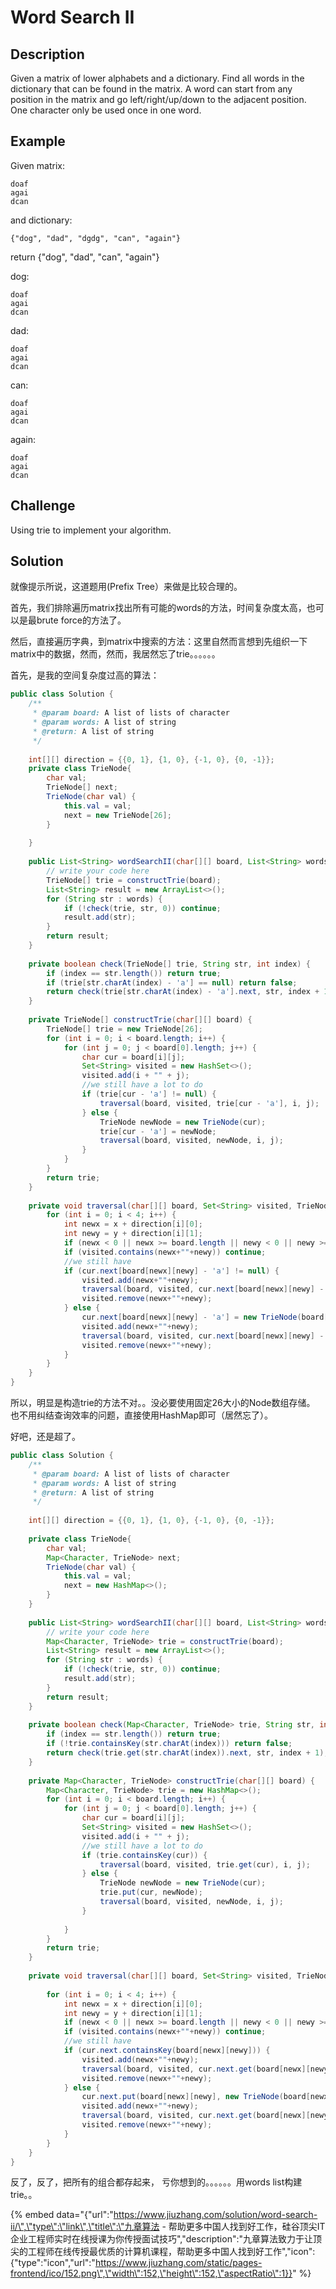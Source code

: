 # Word Search II

## Description

Given a matrix of lower alphabets and a dictionary. Find all words in the dictionary that can be found in the matrix. A word can start from any position in the matrix and go left/right/up/down to the adjacent position. One character only be used once in one word.

## Example

Given matrix:

```text
doaf
agai
dcan
```

and dictionary:

```text
{"dog", "dad", "dgdg", "can", "again"}
```

  
return {"dog", "dad", "can", "again"}  
  
dog:

```text
doaf
agai
dcan
```

dad:  


```text
doaf
agai
dcan
```

can:

```text
doaf
agai
dcan
```

again:

```text
doaf
agai
dcan
```

## Challenge

Using trie to implement your algorithm.

## Solution

就像提示所说，这道题用\(Prefix Tree）来做是比较合理的。

首先，我们排除遍历matrix找出所有可能的words的方法，时间复杂度太高，也可以是最brute force的方法了。

然后，直接遍历字典，到matrix中搜索的方法：这里自然而言想到先组织一下matrix中的数据，然而，然而，我居然忘了trie。。。。。。

首先，是我的空间复杂度过高的算法：

```java
public class Solution {
    /**
     * @param board: A list of lists of character
     * @param words: A list of string
     * @return: A list of string
     */
    
    int[][] direction = {{0, 1}, {1, 0}, {-1, 0}, {0, -1}}; 
    private class TrieNode{ 
        char val;
        TrieNode[] next;
        TrieNode(char val) {
            this.val = val;
            next = new TrieNode[26];
        }
        
    }
     
    public List<String> wordSearchII(char[][] board, List<String> words) {
        // write your code here
        TrieNode[] trie = constructTrie(board);
        List<String> result = new ArrayList<>();
        for (String str : words) {
            if (!check(trie, str, 0)) continue;
            result.add(str);
        }
        return result;
    }
    
    private boolean check(TrieNode[] trie, String str, int index) {
        if (index == str.length()) return true;
        if (trie[str.charAt(index) - 'a'] == null) return false;
        return check(trie[str.charAt(index) - 'a'].next, str, index + 1);
    }
    
    private TrieNode[] constructTrie(char[][] board) {
        TrieNode[] trie = new TrieNode[26];
        for (int i = 0; i < board.length; i++) {
            for (int j = 0; j < board[0].length; j++) {
                char cur = board[i][j];
                Set<String> visited = new HashSet<>();
                visited.add(i + "" + j);
                //we still have a lot to do
                if (trie[cur - 'a'] != null) {
                    traversal(board, visited, trie[cur - 'a'], i, j);
                } else {
                    TrieNode newNode = new TrieNode(cur);
                    trie[cur - 'a'] = newNode;
                    traversal(board, visited, newNode, i, j);
                }
            }
        }
        return trie;
    }
    
    private void traversal(char[][] board, Set<String> visited, TrieNode cur,int x, int y) { 
        for (int i = 0; i < 4; i++) {
            int newx = x + direction[i][0];
            int newy = y + direction[i][1];
            if (newx < 0 || newx >= board.length || newy < 0 || newy >= board[0].length) continue;
            if (visited.contains(newx+""+newy)) continue;
            //we still have 
            if (cur.next[board[newx][newy] - 'a'] != null) {
                visited.add(newx+""+newy);
                traversal(board, visited, cur.next[board[newx][newy] - 'a'],newx, newy);
                visited.remove(newx+""+newy);
            } else {
                cur.next[board[newx][newy] - 'a'] = new TrieNode(board[newx][newy]);
                visited.add(newx+""+newy);
                traversal(board, visited, cur.next[board[newx][newy] - 'a'], newx, newy);
                visited.remove(newx+""+newy);
            }
        }
    }
}
```

所以，明显是构造trie的方法不对。。没必要使用固定26大小的Node数组存储。 也不用纠结查询效率的问题，直接使用HashMap即可（居然忘了）。

好吧，还是超了。

```java
public class Solution {
    /**
     * @param board: A list of lists of character
     * @param words: A list of string
     * @return: A list of string
     */
    
    int[][] direction = {{0, 1}, {1, 0}, {-1, 0}, {0, -1}};
    
    private class TrieNode{
        char val;
        Map<Character, TrieNode> next;
        TrieNode(char val) {
            this.val = val;
            next = new HashMap<>();
        }
    }
     
    public List<String> wordSearchII(char[][] board, List<String> words) {
        // write your code here
        Map<Character, TrieNode> trie = constructTrie(board);
        List<String> result = new ArrayList<>();
        for (String str : words) {
            if (!check(trie, str, 0)) continue;
            result.add(str);
        }
        return result;
    }
    
    private boolean check(Map<Character, TrieNode> trie, String str, int index) {
        if (index == str.length()) return true;
        if (!trie.containsKey(str.charAt(index))) return false;
        return check(trie.get(str.charAt(index)).next, str, index + 1);
    }
    
    private Map<Character, TrieNode> constructTrie(char[][] board) {
        Map<Character, TrieNode> trie = new HashMap<>();
        for (int i = 0; i < board.length; i++) {
            for (int j = 0; j < board[0].length; j++) {
                char cur = board[i][j];
                Set<String> visited = new HashSet<>();
                visited.add(i + "" + j);
                //we still have a lot to do
                if (trie.containsKey(cur)) {
                    traversal(board, visited, trie.get(cur), i, j);
                } else {
                    TrieNode newNode = new TrieNode(cur);
                    trie.put(cur, newNode);
                    traversal(board, visited, newNode, i, j);
                }
                
            }
        }
        return trie;
    }
    
    private void traversal(char[][] board, Set<String> visited, TrieNode cur,int x, int y) {
        
        for (int i = 0; i < 4; i++) {
            int newx = x + direction[i][0];
            int newy = y + direction[i][1];
            if (newx < 0 || newx >= board.length || newy < 0 || newy >= board[0].length) continue;
            if (visited.contains(newx+""+newy)) continue;
            //we still have 
            if (cur.next.containsKey(board[newx][newy])) {
                visited.add(newx+""+newy);
                traversal(board, visited, cur.next.get(board[newx][newy]),newx, newy);
                visited.remove(newx+""+newy);
            } else {
                cur.next.put(board[newx][newy], new TrieNode(board[newx][newy]));
                visited.add(newx+""+newy);
                traversal(board, visited, cur.next.get(board[newx][newy]), newx, newy);
                visited.remove(newx+""+newy);
            }
        }
    }
}
```

反了，反了，把所有的组合都存起来， 亏你想到的。。。。。。用words list构建trie。。

{% embed data="{\"url\":\"https://www.jiuzhang.com/solution/word-search-ii/\",\"type\":\"link\",\"title\":\"九章算法 - 帮助更多中国人找到好工作，硅谷顶尖IT企业工程师实时在线授课为你传授面试技巧\",\"description\":\"九章算法致力于让顶尖的工程师在线传授最优质的计算机课程，帮助更多中国人找到好工作\",\"icon\":{\"type\":\"icon\",\"url\":\"https://www.jiuzhang.com/static/pages-frontend/ico/152.png\",\"width\":152,\"height\":152,\"aspectRatio\":1}}" %}

